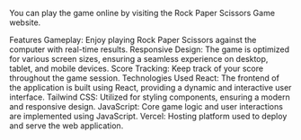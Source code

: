 You can play the game online by visiting the Rock Paper Scissors Game website.

Features
Gameplay: Enjoy playing Rock Paper Scissors against the computer with real-time results.
Responsive Design: The game is optimized for various screen sizes, ensuring a seamless experience on desktop, tablet, and mobile devices.
Score Tracking: Keep track of your score throughout the game session.
Technologies Used
React: The frontend of the application is built using React, providing a dynamic and interactive user interface.
Tailwind CSS: Utilized for styling components, ensuring a modern and responsive design.
JavaScript: Core game logic and user interactions are implemented using JavaScript.
Vercel: Hosting platform used to deploy and serve the web application.
